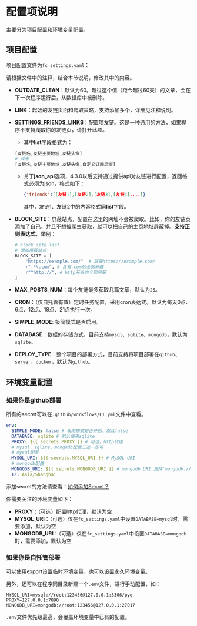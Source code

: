 # 配置项说明

主要分为项目配置和环境变量配置。

## 项目配置

项目配置文件为`fc_settings.yaml`：

请根据文件中的注释，结合本节说明，修改其中的内容。

- **OUTDATE_CLEAN**：默认为60。超过这个值（距今超过60天）的文章，会在下一次程序运行后，从数据库中被删除。

- **LINK**：起始的友链页面和爬取策略，支持添加多个，详细见注释说明。

- **SETTINGS_FRIENDS_LINKS**：配置项友链。这是一种通用的方法，如果程序不支持爬取你的友链页，请打开此项。

  - 其中**list**字段格式为：

  ```python
  [友链名,友链主页地址,友链头像]
  # 或者
  [友链名,友链主页地址,友链头像,自定义订阅后缀]
  ```

  - 关于**json_api**选项，4.3.0以后支持通过提供api对友链进行配置，返回格式必须为json，格式如下：

    ```json
    {"friends":[[友链1],[友链2],[友链3],[友链4]....]}
    ```

    其中，友链1、友链2中的内容格式同**list**字段。

- **BLOCK_SITE**：屏蔽站点，配置在这里的网址不会被爬取。比如，你的友链页添加了自己，并且不想被爬虫获取，就可以把自己的主页地址屏蔽掉。**支持正则表达式**，举例：
    ```python
    # block site list
    # 添加屏蔽站点
    BLOCK_SITE = [
        "https://example.com/"  # 屏蔽https://example.com/
        r".*\.com", # 含有.com的全部屏蔽
        r"^http://", # http开头的全部屏蔽
    ]
    ```

- **MAX_POSTS_NUM**：每个友链最多获取几篇文章，默认为`25`。

- **CRON**：（仅自托管有效）定时任务配置，采用cron表达式。默认为每天0点、6点、12点、18点、21点执行一次。
  
- **SIMPLE_MODE**: 极简模式是否启用。

- **DATABASE**：数据的存储方式，目前支持`mysql`、`sqlite`、`mongodb`，默认为`sqlite`。

- **DEPLOY_TYPE**：整个项目的部署方式，目前支持将项目部署在`github`、`server`、`docker`，默认为`github`。

## 环境变量配置

### 如果你是github部署

所有的secret可以在`.github/workflows/CI.yml`文件中查看。

```yaml
env:
  SIMPLE_MODE: false # 极简模式是否开启，默认false
  DATABASE: sqlite # 默认使用sqlite
  PROXY: ${{ secrets.PROXY }} # 可选，http代理
  # mysql、sqlite、mongodb配置三选一即可
  # mysql配置
  MYSQL_URI: ${{ secrets.MYSQL_URI }} # MySQL URI
  # mongodb配置
  MONGODB_URI: ${{ secrets.MONGODB_URI }} # mongodb URI 支持'mongodb://'和'mongodb+srv://'
  TZ: Asia/Shanghai
```

添加secret的方法请查看：[如何添加Secret？](problems.md?id=如何添加Secret？)

你需要关注的环境变量如下：

- **PROXY**：（可选）配置http代理，默认为空
- **MYSQL_URI**：（可选）仅在`fc_settings.yaml`中设置`DATABASE=mysql`时，需要添加，默认为空
- **MONGODB_URI**：（可选）仅在`fc_settings.yaml`中设置`DATABASE=mongodb`时，需要添加，默认为空

### 如果你是自托管部署

可以使用export设置临时环境变量，也可以设置永久环境变量。

另外，还可以在程序同目录新建一个`.env`文件，进行手动配置，如：

```
MYSQL_URI=mysql://root:123456@127.0.0.1:3306/pyq
PROXY=127.0.0.1:7890
MONGODB_URI=mongodb://root:123456@127.0.0.1:27017
```

`.env`文件优先级最高，会覆盖环境变量中已有的配置。
